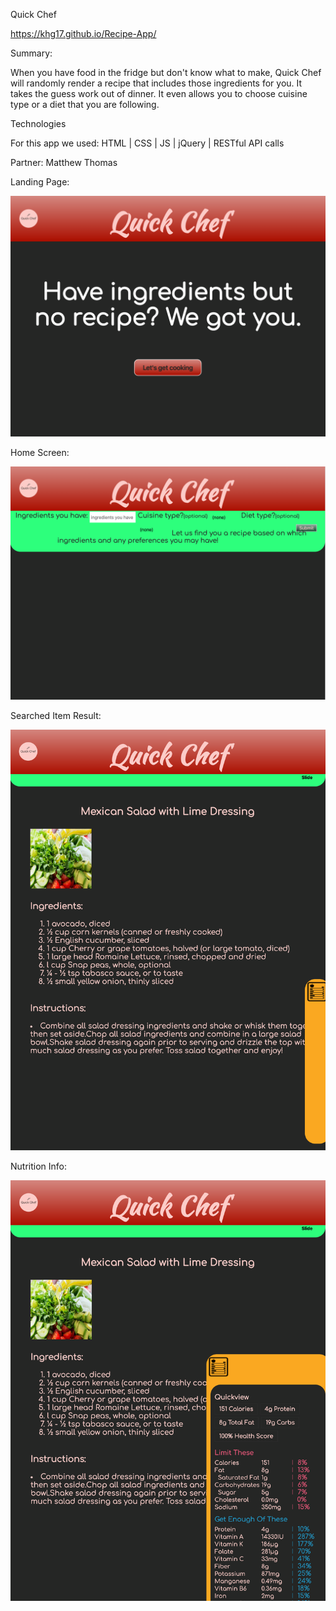 Quick Chef

https://khg17.github.io/Recipe-App/

Summary:

When you have food in the fridge but don't know what to make, Quick Chef will randomly render a recipe that includes those ingredients for you.  It takes the guess work out of dinner.  It even allows you to choose cuisine type or a diet that you are following.

Technologies

For this app we used:  HTML | CSS | JS | jQuery | RESTful API calls

Partner: Matthew Thomas

Landing Page:

![Landing Page](https://github.com/KHG17/Recipe-App/blob/master/images/recipe1.png)

Home Screen:

![Home Screen](https://github.com/KHG17/Recipe-App/blob/master/images/recipe2.png)

Searched Item Result:

![Results](https://github.com/KHG17/Recipe-App/blob/master/images/recipe3.png)

Nutrition Info:

![Nutrition](https://github.com/KHG17/Recipe-App/blob/master/images/recipe4.png)
